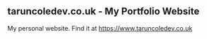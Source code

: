 ## taruncoledev.co.uk - My Portfolio Website

My personal website. Find it at https://www.taruncoledev.co.uk
